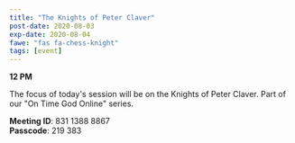 ```yaml
---
title: "The Knights of Peter Claver"
post-date: 2020-08-03
exp-date: 2020-08-04
fawe: "fas fa-chess-knight"
tags: [event]
---
```

**12 PM**

The focus of today's session will be on the Knights of Peter Claver. Part of our "On Time God Online" series.

<p class="text-danger"><b>Meeting ID</b>: 831 1388 8867
<br>
<b>Passcode</b>: 219 383
</p>